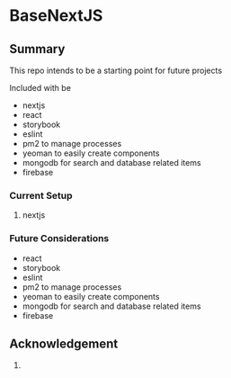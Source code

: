 # BaseNextJS

## Summary
This repo intends to be a starting point for future projects

Included with be
- nextjs
- react
- storybook
- eslint
- pm2 to manage processes
- yeoman to easily create components
- mongodb for search and database related items
- firebase

### Current Setup
1. nextjs

### Future Considerations
- react
- storybook
- eslint
- pm2 to manage processes
- yeoman to easily create components
- mongodb for search and database related items
- firebase

## Acknowledgement
1.
